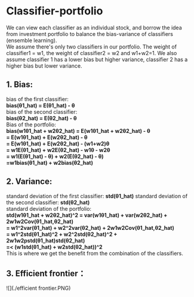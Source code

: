 # Classifier-portfolio
We can view each classifier as an individual stock, and borrow the idea from investment portfolio to balance the bias-variance of classifiers (ensemble learning).  
We assume there's only two classifiers in our portfolio. The weight of classifier1 = w1, the weight of classifier2 = w2 and w1+w2=1.  We also assume classifier 1 has a lower bias but higher variance, classifier 2 has a higher bias but lower variance. 
## 1. Bias:
bias of the first classifier:  
**bias(θ1_hat) = E(θ1_hat) - θ**  
bias of the second classifier:  
**bias(θ2_hat) = E(θ2_hat) - θ**  
Bias of the portfolio:   
**bias(w1θ1_hat + w2θ2_hat) = E(w1θ1_hat + w2θ2_hat) - θ**  
                          **= E(w1θ1_hat) + E(w2θ2_hat) - θ**  
                          **= E(w1θ1_hat) + E(w2θ2_hat) - (w1+w2)θ**  
                          **= w1E(θ1_hat) + w2E(θ2_hat) - w1θ - w2θ**  
                          **= w1(E(θ1_hat) - θ) + w2(E(θ2_hat) - θ)**  
                          **=w1bias(θ1_hat) + w2bias(θ2_hat)**  

## 2. Variance:
standard deviation of the first classifier: **std(θ1_hat)** 
standard deviation of the second classifier: **std(θ2_hat)**  
standard deviation of the portfolio:  
**std(w1θ1_hat + w2θ2_hat)^2 = var(w1θ1_hat) + var(w2θ2_hat) + 2w1w2Cov(θ1_hat,θ2_hat)**  
                         **= w1^2var(θ1_hat) + w2^2var(θ2_hat) + 2w1w2Cov(θ1_hat,θ2_hat)**   
                         **= w1^2std(θ1_hat)^2 + w2^2std(θ2_hat)^2 + 2w1w2pstd(θ1_hat)std(θ2_hat)**   
                         **=< (w1std(θ1_hat) + w2std(θ2_hat))^2**  
This is where we get the benefit from the combination of the classifiers.

## 3. Efficient frontier：
![](./efficient frontier.PNG)




